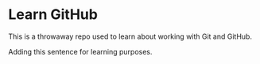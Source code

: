 # Learn GitHub

This is a throwaway repo used to learn about working with Git and GitHub.

Adding this sentence for learning purposes.
